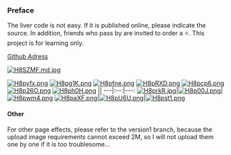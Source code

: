### Preface

The liver code is not easy. If it is published online, please indicate the source. In addition, friends who pass by are invited to order a :star:. This project is for learning only.



[Github Adress](https://github.com/ay192018/v3netease)

[![H8SZMF.md.jpg](https://s4.ax1x.com/2022/02/09/H8SZMF.md.jpg)](https://imgtu.com/i/H8SZMF)









[![H8pyfx.png](https://s4.ax1x.com/2022/02/09/H8pyfx.png)](https://imgtu.com/i/H8pyfx)
[![H8pg1K.png](https://s4.ax1x.com/2022/02/09/H8pg1K.png)](https://imgtu.com/i/H8pg1K)
[![H8pfne.png](https://s4.ax1x.com/2022/02/09/H8pfne.png)](https://imgtu.com/i/H8pfne)
[![H8pRXD.png](https://s4.ax1x.com/2022/02/09/H8pRXD.png)](https://imgtu.com/i/H8pRXD)
[![H8pcp6.png](https://s4.ax1x.com/2022/02/09/H8pcp6.png)](https://imgtu.com/i/H8pcp6)
[![H8p26O.png](https://s4.ax1x.com/2022/02/09/H8p26O.png)](https://imgtu.com/i/H8p26O)
[![H8ph0H.png](https://s4.ax1x.com/2022/02/09/H8ph0H.png)](https://imgtu.com/i/H8ph0H)
||
---|:--:|---:
[![H8prkR.jpg](https://s4.ax1x.com/2022/02/09/H8prkR.jpg)](https://imgtu.com/i/H8prkR)|[![H8p00J.png](https://s4.ax1x.com/2022/02/09/H8p00J.png)](https://imgtu.com/i/H8p00J)|[![H8pwm4.png](https://s4.ax1x.com/2022/02/09/H8pwm4.png)](https://imgtu.com/i/H8pwm4)
[![H8paXF.png](https://s4.ax1x.com/2022/02/09/H8paXF.png)](https://imgtu.com/i/H8paXF)|[![H8pU6U.png](https://s4.ax1x.com/2022/02/09/H8pU6U.png)](https://imgtu.com/i/H8pU6U)|[![H8pst1.png](https://s4.ax1x.com/2022/02/09/H8pst1.png)](https://imgtu.com/i/H8pst1)



#### Other

For other page effects, please refer to the version1 branch, because the upload image requirements cannot exceed 2M, so I will not upload them one by one if it is too troublesome...
